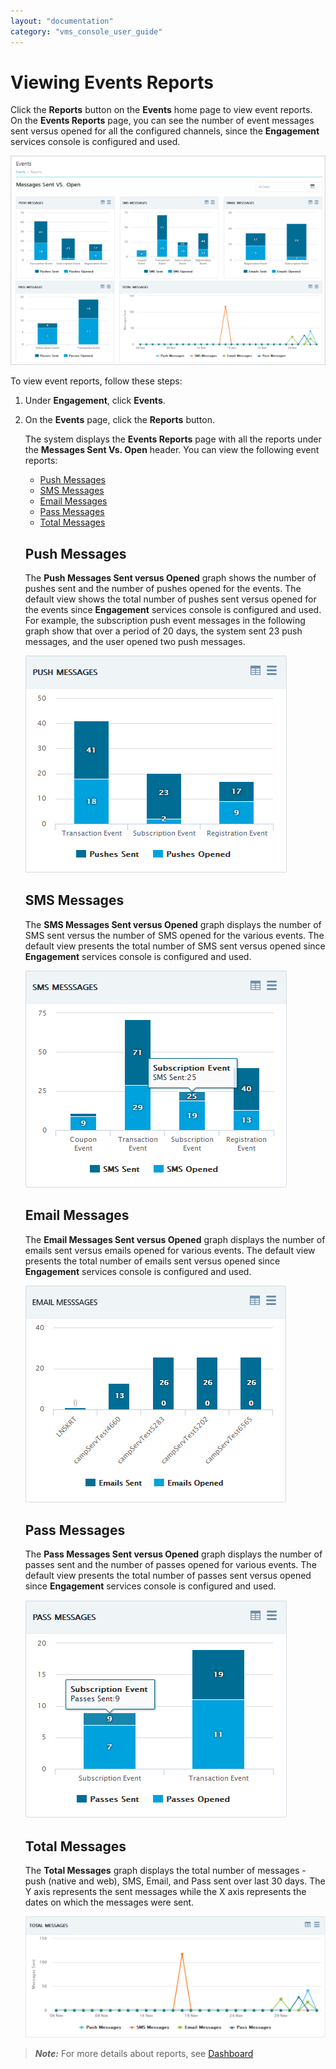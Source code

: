 ```yaml
---
layout: "documentation"
category: "vms_console_user_guide"
---
```

                             


Viewing Events Reports
======================

Click the **Reports** button on the **Events** home page to view event reports. On the **Events Reports** page, you can see the number of event messages sent versus opened for all the configured channels, since the **Engagement** services console is configured and used.

![](../Resources/Images/Engagement/Events/eventreportpage_637x423.png)

To view event reports, follow these steps:

1.  Under **Engagement**, click **Events**.
2.  On the **Events** page, click the **Reports** button.
    
    The system displays the **Events Reports** page with all the reports under the **Messages Sent Vs. Open** header. You can view the following event reports:
    
    *   [Push Messages](#push-messages)
    *   [SMS Messages](#sms-messages)
    *   [Email Messages](#email-messages)
    *   [Pass Messages](#pass-messages)
    *   [Total Messages](#total-messages)
    
    Push Messages
    -------------
    
    The **Push Messages Sent versus Opened** graph shows the number of pushes sent and the number of pushes opened for the events. The default view shows the total number of pushes sent versus opened for the events since **Engagement** services console is configured and used.  
    For example, the subscription push event messages in the following graph show that over a period of 20 days, the system sent 23 push messages, and the user opened two push messages.
    
    ![](../Resources/Images/Engagement/Events/pushmsggraph.png)
    
    SMS Messages
    ------------
    
    The **SMS Messages Sent versus Opened** graph displays the number of SMS sent versus the number of SMS opened for the various events. The default view presents the total number of SMS sent versus opened since **Engagement** services console is configured and used.
    
    ![](../Resources/Images/Engagement/Events/smsmsggraph.png)
    
    Email Messages
    --------------
    
    The **Email Messages Sent versus Opened** graph displays the number of emails sent versus emails opened for various events. The default view presents the total number of emails sent versus opened since **Engagement** services console is configured and used.
    
    ![](../Resources/Images/Engagement/Events/emailmsggraph.png)
    
    Pass Messages
    -------------
    
    The **Pass Messages Sent versus Opened** graph displays the number of passes sent and the number of passes opened for various events. The default view presents the total number of passes sent versus opened since **Engagement** services console is configured and used.
    
    ![](../Resources/Images/Engagement/Events/passmsggraph.png)
    
    Total Messages
    --------------
    
    The **Total Messages** graph displays the total number of messages - push (native and web), SMS, Email, and Pass sent over last 30 days. The Y axis represents the sent messages while the X axis represents the dates on which the messages were sent.
    
    ![](../Resources/Images/Engagement/Events/totalmsggraph_528x213.png)
    

> **_Note:_** For more details about reports, see [Dashboard](../Dashboard/Dashboard.html)
